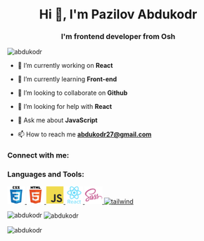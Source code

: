 <h1 align="center">Hi 👋, I'm Pazilov Abdukodr</h1>
<h3 align="center">I'm frontend developer from Osh</h3>

<p align="left"> <img src="https://komarev.com/ghpvc/?username=abdukodr&label=Profile%20views&color=0e75b6&style=flat" alt="abdukodr" /> </p>

- 🔭 I’m currently working on **React**

- 🌱 I’m currently learning **Front-end**

- 👯 I’m looking to collaborate on **Github**

- 🤝 I’m looking for help with **React**

- 💬 Ask me about **JavaScript**

- 📫 How to reach me **abdukodr27@gmail.com**

<h3 align="left">Connect with me:</h3>
<p align="left">
</p>

<h3 align="left">Languages and Tools:</h3>
<p align="left"> <a href="https://www.w3schools.com/css/" target="_blank" rel="noreferrer"> <img src="https://raw.githubusercontent.com/devicons/devicon/master/icons/css3/css3-original-wordmark.svg" alt="css3" width="40" height="40"/> </a> <a href="https://www.w3.org/html/" target="_blank" rel="noreferrer"> <img src="https://raw.githubusercontent.com/devicons/devicon/master/icons/html5/html5-original-wordmark.svg" alt="html5" width="40" height="40"/> </a> <a href="https://developer.mozilla.org/en-US/docs/Web/JavaScript" target="_blank" rel="noreferrer"> <img src="https://raw.githubusercontent.com/devicons/devicon/master/icons/javascript/javascript-original.svg" alt="javascript" width="40" height="40"/> </a> <a href="https://reactjs.org/" target="_blank" rel="noreferrer"> <img src="https://raw.githubusercontent.com/devicons/devicon/master/icons/react/react-original-wordmark.svg" alt="react" width="40" height="40"/> </a> <a href="https://sass-lang.com" target="_blank" rel="noreferrer"> <img src="https://raw.githubusercontent.com/devicons/devicon/master/icons/sass/sass-original.svg" alt="sass" width="40" height="40"/> </a> <a href="https://tailwindcss.com/" target="_blank" rel="noreferrer"> <img src="https://www.vectorlogo.zone/logos/tailwindcss/tailwindcss-icon.svg" alt="tailwind" width="40" height="40"/> </a> </p>

<p><img align="left" src="https://github-readme-stats.vercel.app/api/top-langs?username=abdukodr&show_icons=true&locale=en&layout=compact" alt="abdukodr" /></p>

<p>&nbsp;<img align="center" src="https://github-readme-stats.vercel.app/api?username=abdukodr&show_icons=true&locale=en" alt="abdukodr" /></p>

<p><img align="center" src="https://github-readme-streak-stats.herokuapp.com/?user=abdukodr&" alt="abdukodr" /></p>
